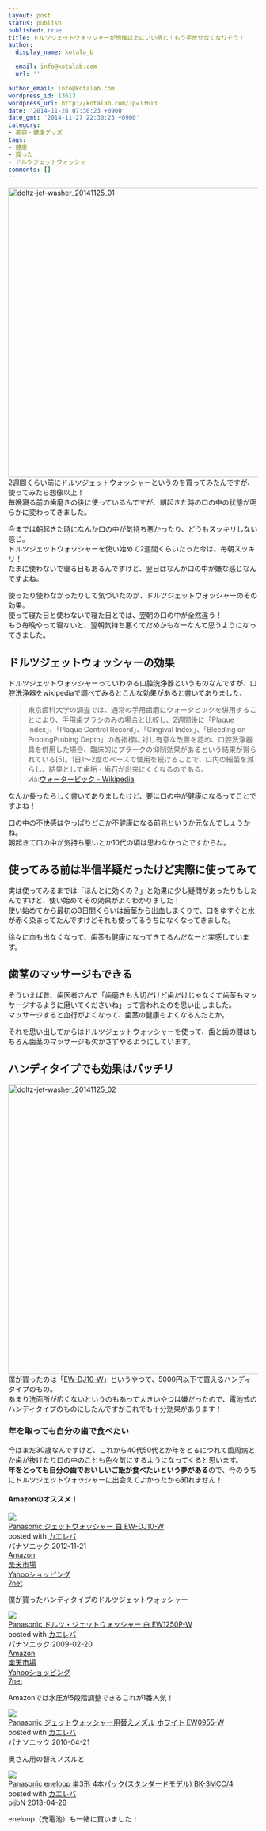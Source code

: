 ```yaml
---
layout: post
status: publish
published: true
title: ドルツジェットウォッシャーが想像以上にいい感じ！もう手放せなくなりそう！
author:
  display_name: kotala_b

  email: info@kotalab.com
  url: ''

author_email: info@kotalab.com
wordpress_id: 13613
wordpress_url: http://kotalab.com/?p=13613
date: '2014-11-28 07:30:23 +0900'
date_gmt: '2014-11-27 22:30:23 +0900'
category:
- 美容・健康グッズ
tags:
- 健康
- 買った
- ドルツジェットウォッシャー
comments: []
---
```

<p><img src="http://kotalab.com/wp-content/uploads/doltz-jet-washer_20141125_01-780x585.jpg" alt="doltz-jet-washer_20141125_01" width="780" height="585" class="aligncenter size-large wp-image-13620" /><br />
2週間くらい前にドルツジェットウォッシャーというのを買ってみたんですが、使ってみたら想像以上！<br />
毎晩寝る前の歯磨きの後に使っているんですが、朝起きた時の口の中の状態が明らかに変わってきました。</p>
<p>今までは朝起きた時になんか口の中が気持ち悪かったり、どうもスッキリしない感じ。<br />
ドルツジェットウォッシャーを使い始めて2週間くらいたった今は、毎朝スッキリ！<br />
たまに使わないで寝る日もあるんですけど、翌日はなんか口の中が嫌な感じなんですよね。</p>
<p>使ったり使わなかったりして気づいたのが、ドルツジェットウォッシャーのその効果。<br />
使って寝た日と使わないで寝た日とでは、翌朝の口の中が全然違う！<br />
もう毎晩やって寝ないと、翌朝気持ち悪くてだめかもなーなんて思うようになってきました。<br />
<!--more--></p>
<h2>ドルツジェットウォッシャーの効果</h2>
<p>ドルツジェットウォッシャーっていわゆる口腔洗浄器というものなんですが、口腔洗浄器をwikipediaで調べてみるとこんな効果があると書いてありました、</p>
<blockquote><p>
東京歯科大学の調査では、通常の手用歯磨にウォータピックを併用することにより、手用歯ブラシのみの場合と比較し、2週間後に「Plaque Index」、「Plaque Control Record」、「Gingival Index」、「Bleeding on ProbingProbing Depth」の各指標に対し有意な改善を認め、口腔洗浄器具を併用した場合、臨床的にプラークの抑制効果があるという結果が得られている[5]。1日1～2度のペースで使用を続けることで、口内の細菌を減らし、結果として歯垢・歯石が出来にくくなるのである。<br />
via:<a href="http://ja.wikipedia.org/wiki/%E3%82%A6%E3%82%A9%E3%83%BC%E3%82%BF%E3%83%BC%E3%83%94%E3%83%83%E3%82%AF" target="_blank">ウォーターピック - Wikipedia</a><a href="http://b.hatena.ne.jp/entry/http://ja.wikipedia.org/wiki/%E3%82%A6%E3%82%A9%E3%83%BC%E3%82%BF%E3%83%BC%E3%83%94%E3%83%83%E3%82%AF" target="_blank"><img border="0" src="http://b.hatena.ne.jp/entry/image/http://ja.wikipedia.org/wiki/%E3%82%A6%E3%82%A9%E3%83%BC%E3%82%BF%E3%83%BC%E3%83%94%E3%83%83%E3%82%AF" alt="" /></a>
</p></blockquote>
<p>なんか長ったらしく書いてありましたけど、要は<span class="b">口の中が健康になる</span>ってことですよね！</p>
<p>口の中の不快感はやっぱりどこか不健康になる前兆というか元なんでしょうかね。<br />
朝起きて口の中が気持ち悪いとか10代の頃は思わなかったですからね。</p>
<h2>使ってみる前は半信半疑だったけど実際に使ってみて</h2>
<p>実は使ってみるまでは「ほんとに効くの？」と効果に少し疑問があったりもしたんですけど、使い始めてその効果がよくわかりました！<br />
使い始めてから最初の3日間くらいは歯茎から出血しまくりで、口をゆすぐと水が赤く染まってたんですけどそれも使ってるうちになくなってきました。</p>
<p>徐々に血も出なくなって、歯茎も健康になってきてるんだなーと実感しています。</p>
<h2>歯茎のマッサージもできる</h2>
<p>そういえば昔、歯医者さんで「歯磨きも大切だけど歯だけじゃなくて歯茎もマッサージするように磨いてくださいね」って言われたのを思い出しました。<br />
マッサージすると血行がよくなって、歯茎の健康もよくなるんだとか。</p>
<p>それを思い出してからはドルツジェットウォッシャーを使って、歯と歯の間はもちろん歯茎のマッサージも欠かさずやるようにしています。</p>
<h2>ハンディタイプでも効果はバッチリ</h2>
<p><img src="http://kotalab.com/wp-content/uploads/doltz-jet-washer_20141125_02-780x585.jpg" alt="doltz-jet-washer_20141125_02" width="780" height="585" class="aligncenter size-large wp-image-13619" /><br />
僕が買ったのは「<a href="http://www.amazon.co.jp/exec/obidos/ASIN/B00A2MGTVK/same-22/ref=nosim/" rel="nofollow" target="_blank">EW-DJ10-W</a>」というやつで、5000円以下で買えるハンディタイプのもの。<br />
あまり洗面所が広くないというのもあって大きいやつは嫌だったので、電池式のハンディタイプのものにしたんですがこれでも十分効果があります！</p>
<h3>年を取っても自分の歯で食べたい</h3>
<p>今はまだ30歳なんですけど、これから40代50代とか年をとるにつれて歯周病とか歯が抜けたり口の中のことも色々気にするようになってくると思います。<br />
<strong>年をとっても自分の歯でおいしいご飯が食べたいという夢がある</strong>ので、今のうちにドルツジェットウォッシャーに出会えてよかったかも知れません！</p>
<h4 class="aam">Amazonのオススメ！</h4>
<div class="kaerebalink-box">
<div class="kaerebalink-image"><a href="http://www.amazon.co.jp/exec/obidos/ASIN/B00A2MGTVK/same-22/ref=nosim/" rel="nofollow" target="_blank"><img src="http://ecx.images-amazon.com/images/I/21X4wkdr%2BsL._SL160_.jpg" style="border: none;" /></a></div>
<div class="kaerebalink-info">
<div class="kaerebalink-name"><a href="http://www.amazon.co.jp/exec/obidos/ASIN/B00A2MGTVK/same-22/ref=nosim/" rel="nofollow" target="_blank">Panasonic ジェットウォッシャー 白 EW-DJ10-W</a>
<div class="kaerebalink-powered-date">posted with <a href="http://kaereba.com" rel="nofollow" target="_blank">カエレバ</a></div>
</div>
<div class="kaerebalink-detail"> パナソニック 2012-11-21    </div>
<div class="kaerebalink-link1">
<div class="shoplinkamazon"><a href="http://www.amazon.co.jp/gp/search?keywords=%83W%83F%83b%83g%83E%83H%83b%83V%83%83%81%5B%20EW-DJ10&__mk_ja_JP=%83J%83%5E%83J%83i&tag=same-22" rel="nofollow" target="_blank" title="アマゾン" >Amazon</a></div>
<div class="shoplinkrakuten"><a href="http://c.af.moshimo.com/af/c/click?a_id=374939&p_id=54&pc_id=54&pl_id=616&s_v=b5Rz2P0601xu&url=http%3A%2F%2Fsearch.rakuten.co.jp%2Fsearch%2Fmall%2F%25E3%2582%25B8%25E3%2582%25A7%25E3%2583%2583%25E3%2583%2588%25E3%2582%25A6%25E3%2582%25A9%25E3%2583%2583%25E3%2582%25B7%25E3%2583%25A3%25E3%2583%25BC%2520EW-DJ10%2F-%2Ff.1-p.1-s.1-sf.0-st.A-v.2%3Fx%3D0" rel="nofollow" target="_blank" title="楽天市場" >楽天市場</a></div>
<div class="shoplinkyahoo"><a href="http://ck.jp.ap.valuecommerce.com/servlet/referral?sid=2967684&pid=883100332&vc_url=http%3A%2F%2Fshopping.search.yahoo.co.jp%2Fsearch%3FuIv%3Don%26ei%3DUTF-8%26tab_ex%3Dcommerce%26slider%3D0%26va%3D%25E3%2582%25B8%25E3%2582%25A7%25E3%2583%2583%25E3%2583%2588%25E3%2582%25A6%25E3%2582%25A9%25E3%2583%2583%25E3%2582%25B7%25E3%2583%25A3%25E3%2583%25BC%2520EW-DJ10" rel="nofollow"  target="_blank" title="Yahooショッピング" >Yahooショッピング<img src="http://ad.jp.ap.valuecommerce.com/servlet/gifbanner?sid=2967684&pid=883100332" height="1" width="1" border="0"></a></div>
<div class="shoplinkseven"><a href="http://ck.jp.ap.valuecommerce.com/servlet/referral?sid=2967684&pid=883100332&vc_url=http%3A%2F%2Fwww.7netshopping.jp%2Fall%2Fsearch_result%2F-%2Fbprice%2Foff%2Fsort%2F0%2Fkword_in%2F%25E3%2582%25B8%25E3%2582%25A7%25E3%2583%2583%25E3%2583%2588%25E3%2582%25A6%25E3%2582%25A9%25E3%2583%2583%25E3%2582%25B7%25E3%2583%25A3%25E3%2583%25BC%2520EW-DJ10%2FallGoods%2Fon%2Fsubmit.x%2F30%2Fdisp_result%2F1%2Fsubmit.y%2F9%2Fprvlg%2Foff%2Fnobuy%2Fon%2FsetProduct%2Foff%2Foop%2Fon%2Fctgy%2Fall%2FfromKeywordSearch%2Ftrue" rel="nofollow" target="_blank" title="セブンネットショッピング" >7net</a></div>
</div>
</div>
<div class="booklink-footer" style="clear: left"></div>
</div>
<p>僕が買ったハンディタイプのドルツジェットウォッシャー</p>
<div class="kaerebalink-box">
<div class="kaerebalink-image"><a href="http://www.amazon.co.jp/exec/obidos/ASIN/B001MBV4SI/same-22/ref=nosim/" rel="nofollow" target="_blank"><img src="http://ecx.images-amazon.com/images/I/313Pae8Dt%2BL._SL160_.jpg" style="border: none;" /></a></div>
<div class="kaerebalink-info">
<div class="kaerebalink-name"><a href="http://www.amazon.co.jp/exec/obidos/ASIN/B001MBV4SI/same-22/ref=nosim/" rel="nofollow" target="_blank">Panasonic ドルツ・ジェットウォッシャー 白 EW1250P-W</a>
<div class="kaerebalink-powered-date">posted with <a href="http://kaereba.com" rel="nofollow" target="_blank">カエレバ</a></div>
</div>
<div class="kaerebalink-detail"> パナソニック 2009-02-20    </div>
<div class="kaerebalink-link1">
<div class="shoplinkamazon"><a href="http://www.amazon.co.jp/gp/search?keywords=%83h%83%8B%83c%83W%83F%83b%83g%83E%83H%83b%83V%83%83%81%5B%20W1250P&__mk_ja_JP=%83J%83%5E%83J%83i&tag=same-22" rel="nofollow" target="_blank" title="アマゾン" >Amazon</a></div>
<div class="shoplinkrakuten"><a href="http://c.af.moshimo.com/af/c/click?a_id=374939&p_id=54&pc_id=54&pl_id=616&s_v=b5Rz2P0601xu&url=http%3A%2F%2Fsearch.rakuten.co.jp%2Fsearch%2Fmall%2F%25E3%2583%2589%25E3%2583%25AB%25E3%2583%2584%25E3%2582%25B8%25E3%2582%25A7%25E3%2583%2583%25E3%2583%2588%25E3%2582%25A6%25E3%2582%25A9%25E3%2583%2583%25E3%2582%25B7%25E3%2583%25A3%25E3%2583%25BC%2520W1250P%2F-%2Ff.1-p.1-s.1-sf.0-st.A-v.2%3Fx%3D0" rel="nofollow" target="_blank" title="楽天市場" >楽天市場</a></div>
<div class="shoplinkyahoo"><a href="http://ck.jp.ap.valuecommerce.com/servlet/referral?sid=2967684&pid=883100332&vc_url=http%3A%2F%2Fshopping.search.yahoo.co.jp%2Fsearch%3FuIv%3Don%26ei%3DUTF-8%26tab_ex%3Dcommerce%26slider%3D0%26va%3D%25E3%2583%2589%25E3%2583%25AB%25E3%2583%2584%25E3%2582%25B8%25E3%2582%25A7%25E3%2583%2583%25E3%2583%2588%25E3%2582%25A6%25E3%2582%25A9%25E3%2583%2583%25E3%2582%25B7%25E3%2583%25A3%25E3%2583%25BC%2520W1250P" rel="nofollow"  target="_blank" title="Yahooショッピング" >Yahooショッピング<img src="http://ad.jp.ap.valuecommerce.com/servlet/gifbanner?sid=2967684&pid=883100332" height="1" width="1" border="0"></a></div>
<div class="shoplinkseven"><a href="http://ck.jp.ap.valuecommerce.com/servlet/referral?sid=2967684&pid=883100332&vc_url=http%3A%2F%2Fwww.7netshopping.jp%2Fall%2Fsearch_result%2F-%2Fbprice%2Foff%2Fsort%2F0%2Fkword_in%2F%25E3%2583%2589%25E3%2583%25AB%25E3%2583%2584%25E3%2582%25B8%25E3%2582%25A7%25E3%2583%2583%25E3%2583%2588%25E3%2582%25A6%25E3%2582%25A9%25E3%2583%2583%25E3%2582%25B7%25E3%2583%25A3%25E3%2583%25BC%2520W1250P%2FallGoods%2Fon%2Fsubmit.x%2F30%2Fdisp_result%2F1%2Fsubmit.y%2F9%2Fprvlg%2Foff%2Fnobuy%2Fon%2FsetProduct%2Foff%2Foop%2Fon%2Fctgy%2Fall%2FfromKeywordSearch%2Ftrue" rel="nofollow" target="_blank" title="セブンネットショッピング" >7net</a></div>
</div>
</div>
<div class="booklink-footer" style="clear: left"></div>
</div>
<p>Amazonでは水圧が5段階調整できるこれが1番人気！</p>
<div class="kaerebalink-box">
<div class="kaerebalink-image"><a href="http://www.amazon.co.jp/exec/obidos/ASIN/B003GXF4H2/same-22/ref=nosim/" rel="nofollow" target="_blank"><img src="http://ecx.images-amazon.com/images/I/315JqguxitL._SL160_.jpg" style="border: none;" /></a></div>
<div class="kaerebalink-info">
<div class="kaerebalink-name"><a href="http://www.amazon.co.jp/exec/obidos/ASIN/B003GXF4H2/same-22/ref=nosim/" rel="nofollow" target="_blank">Panasonic ジェットウォッシャー用替えノズル ホワイト EW0955-W</a>
<div class="kaerebalink-powered-date">posted with <a href="http://kaereba.com" rel="nofollow" target="_blank">カエレバ</a></div>
</div>
<div class="kaerebalink-detail"> パナソニック 2010-04-21    </div>
<div class="kaerebalink-link1"></div>
</div>
<div class="booklink-footer" style="clear: left"></div>
</div>
<p>奥さん用の替えノズルと</p>
<div class="kaerebalink-box">
<div class="kaerebalink-image"><a href="http://www.amazon.co.jp/exec/obidos/ASIN/B00C48TTKS/same-22/ref=nosim/" rel="nofollow" target="_blank"><img src="http://ecx.images-amazon.com/images/I/51K7ad0pC2L._SL160_.jpg" style="border: none;" /></a></div>
<div class="kaerebalink-info">
<div class="kaerebalink-name"><a href="http://www.amazon.co.jp/exec/obidos/ASIN/B00C48TTKS/same-22/ref=nosim/" rel="nofollow" target="_blank">Panasonic eneloop 単3形 4本パック(スタンダードモデル) BK-3MCC/4</a>
<div class="kaerebalink-powered-date">posted with <a href="http://kaereba.com" rel="nofollow" target="_blank">カエレバ</a></div>
</div>
<div class="kaerebalink-detail"> pijbN 2013-04-26    </div>
<div class="kaerebalink-link1"></div>
</div>
<div class="booklink-footer" style="clear: left"></div>
</div>
<p>eneloop（充電池）も一緒に買いました！</p>
